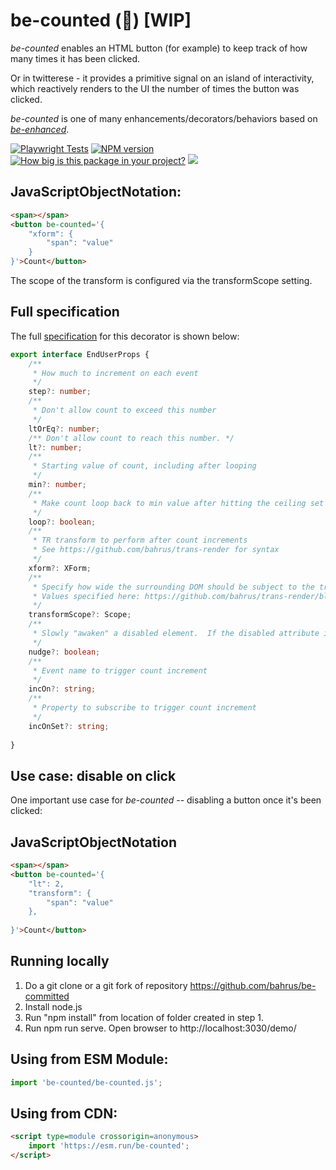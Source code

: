# be-counted (🔢) [WIP]

*be-counted* enables an HTML button (for example) to keep track of how many times it has been clicked.  

Or in twitterese - it provides a primitive signal on an island of interactivity, which reactively renders to the UI the number of times the button was clicked.

*be-counted* is one of many enhancements/decorators/behaviors based on [*be-enhanced*](https://github.com/bahrus/be-enhanced).

[![Playwright Tests](https://github.com/bahrus/be-counted/actions/workflows/CI.yml/badge.svg?branch=baseline)](https://github.com/bahrus/be-counted/actions/workflows/CI.yml)
[![NPM version](https://badge.fury.io/js/be-counted.png)](http://badge.fury.io/js/be-counted)
[![How big is this package in your project?](https://img.shields.io/bundlephobia/minzip/be-counted?style=for-the-badge)](https://bundlephobia.com/result?p=be-counted)
<img src="http://img.badgesize.io/https://cdn.jsdelivr.net/npm/be-counted?compression=gzip">


## JavaScriptObjectNotation:

```html
<span></span>
<button be-counted='{
    "xform": {
        "span": "value"
    }
}'>Count</button>
```


The scope of the transform is configured  via the transformScope setting.

## Full specification

The full [specification](https://github.com/bahrus/be-counted/blob/baseline/types.d.ts) for this decorator is shown below:

```TypeScript
export interface EndUserProps {
    /**
     * How much to increment on each event
     */
    step?: number;
    /**
     * Don't allow count to exceed this number
     */
    ltOrEq?: number;
    /** Don't allow count to reach this number. */
    lt?: number;
    /**
     * Starting value of count, including after looping
     */
    min?: number;
    /**
     * Make count loop back to min value after hitting the ceiling set by ltOrEq or lt
     */
    loop?: boolean;
    /**
     * TR transform to perform after count increments
     * See https://github.com/bahrus/trans-render for syntax
     */
    xform?: XForm;
    /**
     * Specify how wide the surrounding DOM should be subject to the transformation.
     * Values specified here: https://github.com/bahrus/trans-render/blob/baseline/lib/types.d.ts#L388
     */
    transformScope?: Scope;
    /**
     * Slowly "awaken" a disabled element.  If the disabled attribute is not set to a number, or is set to "1", removes the disabled attribute.  If it is a larger number, decrements the number by 1. 
     */
    nudge?: boolean;
    /**
     * Event name to trigger count increment
     */
    incOn?: string;
    /**
     * Property to subscribe to trigger count increment
     */
    incOnSet?: string;
    
}
```


## Use case:  disable on click

One important use case for *be-counted* -- disabling a button once it's been clicked:

## JavaScriptObjectNotation

```html
<span></span>
<button be-counted='{
    "lt": 2,
    "transform": {
        "span": "value"
    },
    
}'>Count</button>
```



## Running locally

1.  Do a git clone or a git fork of repository https://github.com/bahrus/be-committed
2.  Install node.js
3.  Run "npm install" from location of folder created in step 1.
4.  Run npm run serve.  Open browser to http://localhost:3030/demo/

## Using from ESM Module:

```JavaScript
import 'be-counted/be-counted.js';
```

## Using from CDN:

```html
<script type=module crossorigin=anonymous>
    import 'https://esm.run/be-counted';
</script>
```

